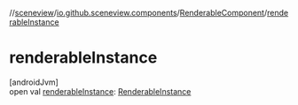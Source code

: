 //[sceneview](../../../index.md)/[io.github.sceneview.components](../index.md)/[RenderableComponent](index.md)/[renderableInstance](renderable-instance.md)

# renderableInstance

[androidJvm]\
open val [renderableInstance](renderable-instance.md): [RenderableInstance](../index.md#1197621459%2FClasslikes%2F-1571379623)
